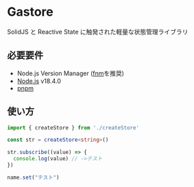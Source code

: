 # Gastore

SolidJS と Reactive State に触発された軽量な状態管理ライブラリ

## 必要要件

- Node.js Version Manager ([fnm](https://fnm.vercel.app/)を推奨)
- [Node.js](https://nodejs.org/) v18.4.0
- [pnpm](https://pnpm.io/)

## 使い方

```typescript
import { createStore } from './createStore'

const str = createStore<string>()

str.subscribe((value) => {
  console.log(value) // ->テスト
})

name.set("テスト")
```
